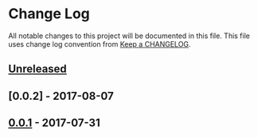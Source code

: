 # Change Log
All notable changes to this project will be documented in this file.
This file uses change log convention from [Keep a CHANGELOG](http://keepachangelog.com).

## [Unreleased]

## [0.0.2] - 2017-08-07

## [0.0.1] - 2017-07-31

[Unreleased]: https://github.com/labpositiva/ansible-role-nginx/compare/0.0.1...HEAD
[0.0.1]: https://github.com/labpositiva/ansible-role-nginx/compare/0.0.0...0.0.1

[CHANGELOG.md]: CHANGELOG.md
[CONTRIBUTING.md]: CONTRIBUTING.md
[LICENCE]: LICENCE
[README.md]: README.md
